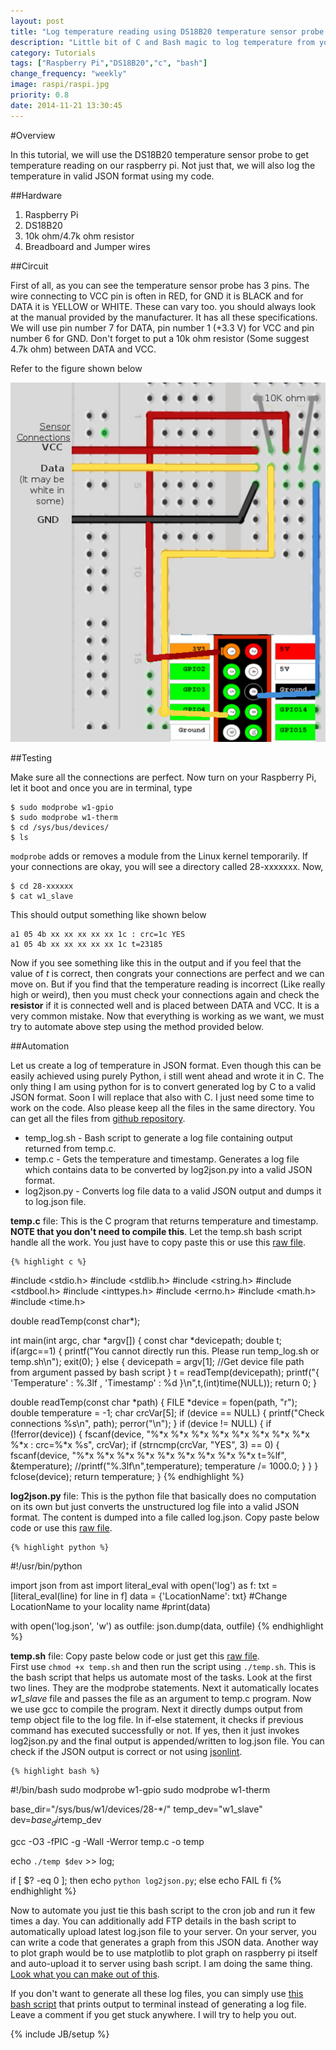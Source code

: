 ```yaml
---
layout: post
title: "Log temperature reading using DS18B20 temperature sensor probe and Raspberry Pi"
description: "Little bit of C and Bash magic to log temperature from your raspberry pi using DS18B20 temperature sensor probe."
category: Tutorials
tags: ["Raspberry Pi","DS18B20","c", "bash"]
change_frequency: "weekly"
image: raspi/raspi.jpg
priority: 0.8
date: 2014-11-21 13:30:45
---
```


#Overview

In this tutorial, we will use the DS18B20 temperature sensor probe to get temperature reading on our raspberry pi. Not just that, we will also log the temperature in valid JSON format using my code.

##Hardware

1. Raspberry Pi
2. DS18B20
3. 10k ohm/4.7k ohm resistor
4. Breadboard and Jumper wires


##Circuit

First of all, as you can see the temperature sensor probe has 3 pins. The wire connecting to VCC pin is often in RED, for GND it is BLACK and for DATA it is YELLOW or WHITE. These can vary too. you should always look at the manual provided by the manufacturer. It has all these specifications. We will use pin number 7 for DATA, pin number 1 (+3.3 V) for VCC and pin number 6 for GND. Don't forget to put a 10k ohm resistor (Some suggest 4.7k ohm) between DATA and VCC.

Refer to the figure shown below

![Temperature Sensor Connections](/assets/imags/raspi/tempi.png "Temperature Sensor Connections")


##Testing

Make sure all the connections are perfect. Now turn on your Raspberry Pi, let it boot and once you are in terminal, type

	$ sudo modprobe w1-gpio
	$ sudo modprobe w1-therm
	$ cd /sys/bus/devices/
	$ ls

`modprobe` adds or removes a module from the Linux kernel temporarily. If your connections are okay, you will see a directory called 28-xxxxxxx. Now,

	$ cd 28-xxxxxx
	$ cat w1_slave

This should output something like shown below

	a1 05 4b xx xx xx xx xx 1c : crc=1c YES
	a1 05 4b xx xx xx xx xx 1c t=23185

Now if you see something like this in the output and if you feel that the value of *t* is correct, then congrats your connections are perfect and we can move on. But if you find that the temperature reading is incorrect (Like really high or weird), then you must check your connections again and check the **resistor** if it is connected well and is placed between DATA and VCC. It is a very common mistake. Now that everything is working as we want, we must try to automate above step using the method provided below.

##Automation 

Let us create a log of temperature in JSON format. Even though this can be easily achieved using purely Python, i still went ahead and wrote it in C. The only thing I am using python for is to convert generated log by C to a valid JSON format. Soon I will replace that also with C. I just need some time to work on the code. Also please keep all the files in the same directory. You can get all the files from [github repository](https://github.com/bhavyanshu/rPiExperiments/tree/master/TemperaturePi).

* temp_log.sh - Bash script to generate a log file containing output returned from temp.c.
* temp.c - Gets the temperature and timestamp. Generates a log file which contains data to be converted by log2json.py into a valid JSON format.
* log2json.py - Converts log file data to a valid JSON output and dumps it to log.json file.


**temp.c** file: This is the C program that returns temperature and timestamp. **NOTE that you don't need to compile this**. Let the temp.sh bash script handle all the work. You just have to copy paste this or use this [raw file](https://raw.githubusercontent.com/bhavyanshu/rPiExperiments/master/TemperaturePi/temp.c).


	{% highlight c %}
#include <stdio.h>
#include <stdlib.h>
#include <string.h>
#include <stdbool.h>
#include <inttypes.h>
#include <errno.h>
#include <math.h>
#include <time.h>

double readTemp(const char*);

int main(int argc, char *argv[])
{
	const char *devicepath;
	double t;
	if(argc==1)
	{
		printf("You cannot directly run this. Please run temp_log.sh or temp.sh\n");
		exit(0);
	}
	else
	{
		devicepath = argv[1]; //Get device file path from argument passed by bash script
	}
	t = readTemp(devicepath);
	printf("{ 'Temperature' : %.3lf , 'Timestamp' : %d }\n",t,(int)time(NULL));
	return 0;
}

double readTemp(const char *path)
{
	FILE *device = fopen(path, "r");
	double temperature = -1;
	char crcVar[5];
	if (device == NULL)
	{
		printf("Check connections %s\n", path);
		perror("\n");
	}
	if (device != NULL)
	{
		if (!ferror(device))
		{
			fscanf(device, "%*x %*x %*x %*x %*x %*x %*x %*x %*x : crc=%*x %s", crcVar);
			if (strncmp(crcVar, "YES", 3) == 0)
			{
				fscanf(device, "%*x %*x %*x %*x %*x %*x %*x %*x %*x t=%lf", &temperature);
				//printf("%.3lf\n",temperature);
				temperature /= 1000.0;
			}
		}
	}
	fclose(device);
	return temperature;
}
	{% endhighlight %}

**log2json.py** file: This is the python file that basically does no computation on its own but just converts the unstructured log file into a valid JSON format. The content is dumped into a file called log.json. Copy paste below code or use this [raw file](https://raw.githubusercontent.com/bhavyanshu/rPiExperiments/master/TemperaturePi/log2json.py).

	{% highlight python %}
#!/usr/bin/python

import json
from ast import literal_eval
with open('log') as f:
    txt = [literal_eval(line) for line in f]
    data = {'LocationName': txt}		#Change LocationName to your locality name
    #print(data)

with open('log.json', 'w') as outfile:
        json.dump(data, outfile)
	{% endhighlight %}


**temp.sh** file: Copy paste below code or just get this [raw file](https://raw.githubusercontent.com/bhavyanshu/rPiExperiments/master/TemperaturePi/temp_log.sh).      
First use `chmod +x temp.sh` and then run the script using `./temp.sh`. This is the bash script that helps us automate most of the tasks. Look at the first two lines. They are the modprobe statements. Next it automatically locates *w1_slave* file and passes the file as an argument to temp.c program. Now we use gcc to compile the program. Next it directly dumps output from temp object file to the log file. In if-else statement, it checks if previous command has executed successfully or not. If yes, then it just invokes log2json.py and the final output is appended/written to log.json file. You can check if the JSON output is correct or not using [jsonlint](http://jsonlint.com/).

	{% highlight bash %}
#!/bin/bash
sudo modprobe w1-gpio
sudo modprobe w1-therm

base_dir="/sys/bus/w1/devices/28-*/"
temp_dev="w1_slave"
dev=$base_dir$temp_dev

gcc -O3 -fPIC -g -Wall -Werror temp.c -o temp

echo `./temp $dev` >> log;

if [ $? -eq 0 ]; then
    echo `python log2json.py`;
else
    echo FAIL
fi
	{% endhighlight %}

Now to automate you just tie this bash script to the cron job and run it few times a day. You can additionally add FTP details in the bash script to automatically upload latest log.json file to your server. On your server, you can write a code that generates a graph from this JSON data. Another way to plot graph would be to use matplotlib to plot graph on raspberry pi itself and auto-upload it to server using bash script. I am doing the same thing. [Look what you can make out of this](/building-homemade-weather-station-project/11/22/2014/).


If you don't want to generate all these log files, you can simply use [this bash script](https://raw.githubusercontent.com/bhavyanshu/rPiExperiments/master/TemperaturePi/temp.sh) that prints output to terminal instead of generating a log file. Leave a comment if you get stuck anywhere. I will try to help you out.


{% include JB/setup %}
